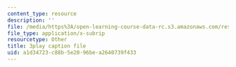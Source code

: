 ```yaml
---
content_type: resource
description: ''
file: /media/https%3A/open-learning-course-data-rc.s3.amazonaws.com/res-6-012-introduction-to-probability-spring-2018/a1d34723c88b5e2096bea2640739f433_Xa6-qJvZkUg.vtt
file_type: application/x-subrip
resourcetype: Other
title: 3play caption file
uid: a1d34723-c88b-5e20-96be-a2640739f433
---
```

